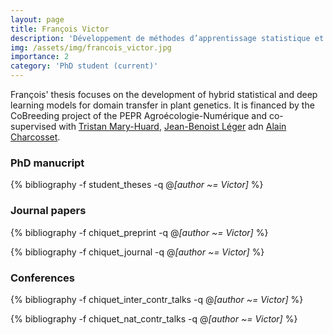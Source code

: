 ```yaml
---
layout: page
title: François Victor
description: 'Développement de méthodes d’apprentissage statistique et d’apprentissage par transfert pour la caractérisation du potentiel agro-écologique et le screening des ressources génétiques (2024-xx, 25%)'
img: /assets/img/francois_victor.jpg
importance: 2
category: 'PhD student (current)'
---
```


François' thesis focuses on the development of hybrid statistical and deep learning models for domain transfer in plant genetics. It is financed by the CoBreeding project of the PEPR Agroécologie-Numérique and co-supervised with [Tristan Mary-Huard](https://moulon.inrae.fr/en/personnes/tmaryhuard/), [Jean-Benoist Léger](https://www.hds.utc.fr/~legerjea/) adn [Alain Charcosset](https://moulon.inrae.fr/personnes/acharcosset/).

### PhD manucript

<div class="publications">

{% bibliography -f student_theses -q @*[author ~= Victor]* %}

</div>

### Journal papers

<div class="publications">

{% bibliography -f chiquet_preprint -q @*[author ~= Victor]* %}

{% bibliography -f chiquet_journal -q @*[author ~= Victor]* %}

</div>


### Conferences

<div class="publications">

{% bibliography -f chiquet_inter_contr_talks -q @*[author ~= Victor]* %}

{% bibliography -f chiquet_nat_contr_talks -q @*[author ~= Victor]* %}

</div>
